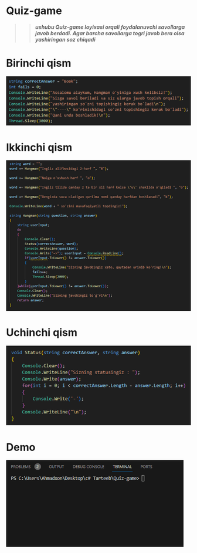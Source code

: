 # Quiz-game

>>***ushubu Quiz-game loyixasi orqali foydalanuvchi savollarga javob berdadi. Agar barcha savollarga togri javob bera olsa yashiringan soz chiqadi***

# Birinchi qism
![alt text](image-3.png)

# Ikkinchi qism
![alt text](image-1.png)

# Uchinchi qism
![alt text](image-2.png)

# Demo
![alt text](<quiz game.gif>)


